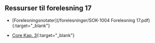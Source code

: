 ## Ressurser til forelesning 17

- [Forelesningsnotater](/forelesninger/SOK-1004 Forelesning 17.pdf){:target="_blank"}


- [Core Kap. 3](https://www.core-econ.org/the-economy/book/text/04.html){:target="_blank"}
